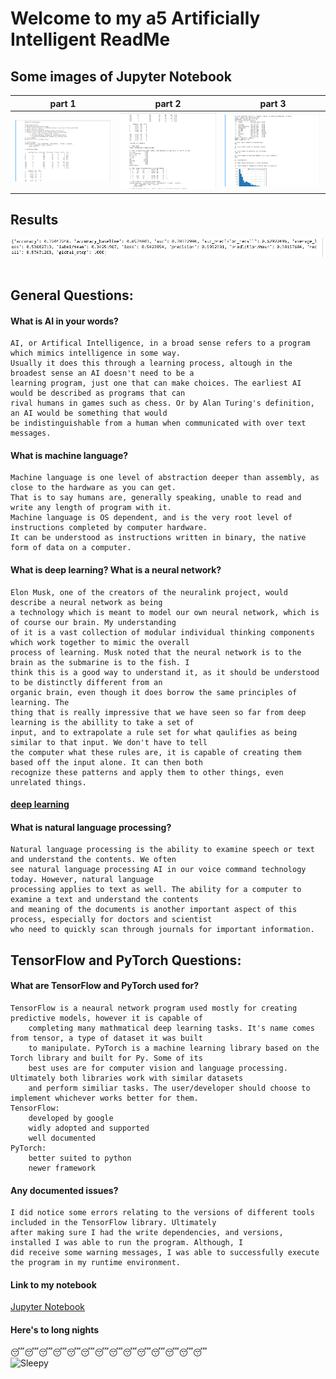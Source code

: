 # Welcome to my a5 Artificially Intelligent ReadMe

## Some images of Jupyter Notebook

| part 1 | part 2 | part 3 |
| --- | --- | --- |
![AI statistics](img/a5_p1.png "AI Stats")|![AI statistics](img/a5_p2.png "AI Stats")|![AI statistics](img/a5_p3.png "AI Stats")|

## Results
![AI statistics](img/a5_p4.png "AI Stats")
</br>
</br>

## General Questions:

#### What is AI in your words?
    AI, or Artifical Intelligence, in a broad sense refers to a program which mimics intelligence in some way.
    Usually it does this through a learning process, altough in the broadest sense an AI doesn't need to be a 
    learning program, just one that can make choices. The earliest AI would be described as programs that can
    rival humans in games such as chess. Or by Alan Turing's definition, an AI would be something that would
    be indistinguishable from a human when communicated with over text messages.

#### What is machine language?
    Machine language is one level of abstraction deeper than assembly, as close to the hardware as you can get.
    That is to say humans are, generally speaking, unable to read and write any length of program with it.
    Machine language is OS dependent, and is the very root level of instructions completed by computer hardware.
    It can be understood as instructions written in binary, the native form of data on a computer.

#### What is deep learning? What is a neural network?
    Elon Musk, one of the creators of the neuralink project, would describe a neural network as being
    a technology which is meant to model our own neural network, which is of course our brain. My understanding
    of it is a vast collection of modular individual thinking components which work together to mimic the overall
    process of learning. Musk noted that the neural network is to the brain as the submarine is to the fish. I
    think this is a good way to understand it, as it should be understood to be distinctly different from an
    organic brain, even though it does borrow the same principles of learning. The 
    thing that is really impressive that we have seen so far from deep learning is the abillity to take a set of
    input, and to extrapolate a rule set for what qaulifies as being similar to that input. We don't have to tell
    the computer what these rules are, it is capable of creating them based off the input alone. It can then both
    recognize these patterns and apply them to other things, even unrelated things.

#### [deep learning](https://www.youtube.com/watch?v=X0oSKFUnEXc "Robot Brain") 

#### What is natural language processing?
    Natural language processing is the ability to examine speech or text and understand the contents. We often
    see natural language processing AI in our voice command technology today. However, natural language
    processing applies to text as well. The ability for a computer to examine a text and understand the contents
    and meaning of the documents is another important aspect of this process, especially for doctors and scientist
    who need to quickly scan through journals for important information.

## TensorFlow and PyTorch Questions:

#### What are TensorFlow and PyTorch used for?
    TensorFlow is a neaural network program used mostly for creating predictive models, however it is capable of
        completing many mathmatical deep learning tasks. It's name comes from tensor, a type of dataset it was built
        to manipulate. PyTorch is a machine learning library based on the Torch library and built for Py. Some of its
        best uses are for computer vision and language processing. Ultimately both libraries work with similar datasets
        and perform similiar tasks. The user/developer should choose to implement whichever works better for them.
    TensorFlow:
        developed by google
        widly adopted and supported
        well documented
    PyTorch:
        better suited to python
        newer framework

#### Any documented issues?
    I did notice some errors relating to the versions of different tools included in the TensorFlow library. Ultimately
    after making sure I had the write dependencies, and versions, installed I was able to run the program. Although, I 
    did receive some warning messages, I was able to successfully execute the program in my runtime environment.

#### Link to my notebook
[Jupyter Notebook](ai_a5.ipynb "Jupyter Notebook")

#### Here's to long nights
:sleeping::sleeping::sleeping::sleeping::sleeping::sleeping::sleeping::sleeping::sleeping::sleeping::sleeping::sleeping::sleeping::sleeping:<br>
![Sleepy](https://media.giphy.com/media/xT5LMEMzdKTE2a6xfG/giphy.gif "Sleepy")
        

        
